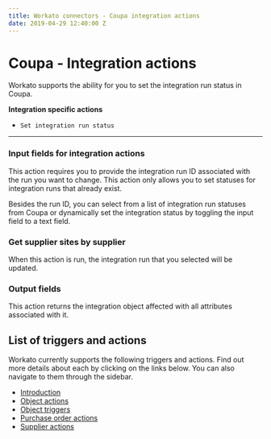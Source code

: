 ```yaml
---
title: Workato connectors - Coupa integration actions
date: 2019-04-29 12:40:00 Z
---
```


# Coupa - Integration actions
Workato supports the ability for you to set the integration run status in Coupa.

**Integration specific actions**
- `Set integration run status`

____________

### Input fields for integration actions
This action requires you to provide the integration run ID associated with the run you want to change. This action only allows you to set statuses for integration runs that already exist.

Besides the run ID, you can select from a list of integration run statuses from Coupa or dynamically set the integration status by toggling the input field to a text field.

### Get supplier sites by supplier
When this action is run, the integration run that you selected will be updated.

### Output fields
This action returns the integration object affected with all attributes associated with it.

## List of triggers and actions
Workato currently supports the following triggers and actions. Find out more details about each by clicking on the links below. You can also navigate to them through the sidebar.

  * [Introduction](/connectors/coupa/introduction.md)
  * [Object actions](/connectors/coupa/object-actions.md)
  * [Object triggers](/connectors/coupa/object-triggers.md)
  * [Purchase order actions](/connectors/coupa/purchase-order-actions.md)
  * [Supplier actions](/connectors/coupa/supplier-actions.md)
